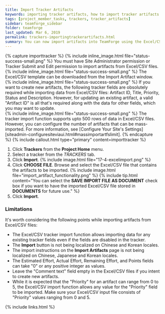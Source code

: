 ```yaml
---
title: Import Tracker Artifacts
keywords: importing tracker artifacts, how to import tracker artifacts
tags: [project_member_tasks, trackers, tracker_artifacts]
sidebar: teamforge_sidebar
folder: teamforge
last_updated: Mar 6, 2019
permalink: trackers-importingtrackerartifacts.html
summary: You can now import artifacts into TeamForge using the Excel/CSV tracker import function. Data from both Excel and CSV files can be imported. 
---
```


{% capture importtracker %}
{% include inline_image.html file="status-success-small.png" %} You must have Site Administrator permission or Tracker Submit and Edit permission to import artifacts from Excel/CSV files. <br>
{% include inline_image.html file="status-success-small.png" %} The Excel/CSV template can be downloaded from the Import Artifact window. <br>
{% include inline_image.html file="status-success-small.png" %} If you want to create new artifacts, the following tracker fields are obsolutely required while importing data from Excel/CSV files: Artifact ID, Title, Priority, Status and Description. However, for updating an existing artifact, a valid "Artifact ID" is all that's required along with the data for other fields, which you may want to update. <br>
{% include inline_image.html file="status-success-small.png" %} The tracker import function supports upto 500 rows of data in Excel/CSV files. However, you can configure the number of artifacts that can be mass-imported. For more information, see [Configure Your Site's Settings][siteadmin-configuresiteviaui.html#massimportartfslimit].
{% endcapture %}
{% include callout.html type="primary" content=importtracker %}

1. Click **Trackers** from the **Project Home** menu.
2. Select a tracker from the _TRACKERS_ tab.
3. Click **Import**.
   {% include image.html file="17-4-excelimport.png" %}
4. Click **CHOOSE FILE**. Browse and select the Excel/CSV file that contains the artifacts to be imported.
   {% include image.html file="import_artifact_functionality.png" %}
   {% include tip.html content="You can select the **SAVE IMPORT FILE AS DOCUMENT** check box if you want to have the imported Excel/CSV file stored in **DOCUMENTS** for future use." %}
5. Click **Import**.

### Limitations

It's worth considering the following points while importing artifacts from Excel/CSV files:

* The Excel/CSV tracker import function allows importing data for any existing tracker fields even if the fields are disabled in the tracker.
* The **Import** button is not being localized on Chinese and Korean locales.
* The import instructions on the **Import Artifacts** page is not being localized on Chinese, Japanese and Korean locales.
* The Estimated Effort, Actual Effort, Remaining Effort, and Points fields can take "0" or any positive integer as values.
* Leave the "Comment text" field empty in the Excel/CSV files if you intent to create new artifacts.
* While it is expected that the "Priority" for an artifact can range from 0 to 5, the Excel/CSV import function allows any value for the "Priority" field to be imported. Make sure your Excel/CSV input file consists of "Priority" values ranging from 0 and 5.


{% include links.html %}

